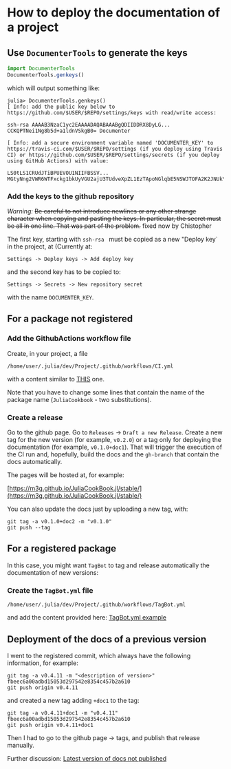 
# How to deploy the documentation of a project

## Use `DocumenterTools` to generate the keys

```julia
import DocumenterTools
DocumenterTools.genkeys()
```

which will output something like:

```julia-repl
julia> DocumenterTools.genkeys()
[ Info: add the public key below to https://github.com/$USER/$REPO/settings/keys with read/write access:

ssh-rsa AAAAB3NzaC1yc2EAAAADAQABAAABgQDIIDDRX8DyLG... CCKQPTNei1Ng8b5d+a1ldnVSkgB0= Documenter

[ Info: add a secure environment variable named 'DOCUMENTER_KEY' to https://travis-ci.com/$USER/$REPO/settings (if you deploy using Travis CI) or https://github.com/$USER/$REPO/settings/secrets (if you deploy using GitHub Actions) with value:

LS0tLS1CRUdJTiBPUEVOU1NIIFBSSV... MGtyNng2VWR6WTFxckg1bkUyVGU2ajU3TUdveXpZL1EzTApoNGlqbE5NSWJTOFA2K2JNUkYxVFVCUzdQbC9mZDlTZWJKYTlKdWpMamtnNWRiblJFSkpESmpDTzNzSjZ4d0VCUmV2WmJSCnZtV2lkWkVnQnlPUFVsQUFBQUNrUnZZM1Z0Wlc1MFpYST0KLS0tLS1FTkQgT1BFTlNTSCBQUklWQVRFIEtFWS0tLS0tCg==
```

### Add the keys to the github repository

*Warning:* <s>Be careful to not introduce newlines or any other strange character when copying and pasting the keys. In particular, the secret must be all in one line. That was part of the problem.</s> fixed now by Chistopher

The first key, starting with `ssh-rsa ` must be copied as a new "Deploy key` in the project, at (Currently at:

`Settings -> Deploy keys -> Add deploy key`

and the second key has to be copied to:

`Settings -> Secrets -> New repository secret` 

with the name `DOCUMENTER_KEY`.

## For a package not registered

### Add the GithubActions workflow file

Create, in your project, a file 
```
/home/user/.julia/dev/Project/.github/workflows/CI.yml
```
with a content similar to [THIS](https://github.com/m3g/JuliaCookBook.jl/blob/main/.github/workflows/ci.yml) one.

Note that you have to change some lines that contain the name of the
package name (`JuliaCookbook` - two substitutions).

### Create a release

Go to the github page. Go to `Releases` $\rightarrow$ `Draft a new
Release`. Create a new tag for the new version (for example, `v0.2.0`)
or a tag only for deploying the documentation (for example,
`v0.1.0+doc1`). That will trigger the execution of the CI run and,
hopefully, build the docs and the `gh-branch` that contain the docs
automatically. 

The pages will be hosted at, for example:

[https://m3g.github.io/JuliaCookBook.jl/stable/](https://m3g.github.io/JuliaCookBook.jl/stable/)

You can also update the docs just by uploading a new tag, with:

```
git tag -a v0.1.0+doc2 -m "v0.1.0"
git push --tag
```

## For a registered package

In this case, you might want `TagBot` to tag and release automatically
the documentation of new versions:

### Create the `TagBot.yml` file

```
/home/user/.julia/dev/Project/.github/workflows/TagBot.yml
```
and add the content provided here: [TagBot.yml example](https://github.com/JuliaRegistries/TagBot/blob/master/README.md)

## Deployment of the docs of a previous version

I went to the registered commit, which always have the following information, for example:

```
git tag -a v0.4.11 -m "<description of version>" fbeec6a00adbd15053d297542e8354c457b2a610
git push origin v0.4.11
```

and created a new tag adding `+doc1` to the tag:

```
git tag -a v0.4.11+doc1 -m "v0.4.11" fbeec6a00adbd15053d297542e8354c457b2a610
git push origin v0.4.11+doc1
```

Then I had to go to the github page -> tags, and publish that release manually.

Further discussion:
[Latest version of docs not published](https://discourse.julialang.org/t/latest-version-of-docs-not-published-github-actions-tagbot/50634/1)


